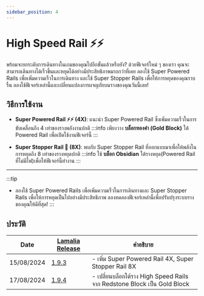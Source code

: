 ```yaml
---
sidebar_position: 4
---
```

# High Speed Rail ⚡⚡

พร้อมจะยกระดับการเดินทางในเกมของคุณไปอีกขั้นแล้วหรือยัง? ด้วยฟีเจอร์ใหม่ ๆ ของเรา คุณจะสามารถเดินทางได้เร็วขึ้นและหยุดได้อย่างมีประสิทธิภาพมากกว่าที่เคย ลองใช้ Super Powered Rails เพื่อเพิ่มความเร็วในการเดินทาง และใช้ Super Stopper Rails เพื่อให้การหยุดของคุณราบรื่น ลองใช้ฟีเจอร์เหล่านี้และเปลี่ยนแปลงการผจญภัยบนรางของคุณวันนี้เลย!

## วิธีการใช้งาน

- **Super Powered Rail ⚡⚡ (4X)**: แนะนำ Super Powered Rail ซึ่งเพิ่มความเร็วในการขับเคลื่อนถึง 4 เท่าของรางพลังงานปกติ
    :::info
        เพียงวาง **<gold>บล็อกทองคำ (Gold Block)</gold>** ใต้ Powered Rail เพื่อเปิดใช้งานฟีเจอร์นี้
    :::

- **Super Stopper Rail 🛑 (8X)**: พบกับ Super Stopper Rail ที่ออกแบบมาเพื่อให้พลังในการหยุดถึง 8 เท่าของรางหยุดปกติ
    :::info
        ใช้ **บล็อก Obsidian** ใต้รางหยุด(Powered Rail ที่ไม่มีไฟ)เพื่อให้ฟีเจอร์นี้ทำงาน
    :::

---

:::tip
- ลองใช้ Super Powered Rails เพื่อเพิ่มความเร็วในการเดินทางและ Super Stopper Rails เพื่อให้การหยุดเป็นไปอย่างมีประสิทธิภาพ ลองทดลองฟีเจอร์เหล่านี้เพื่อปรับปรุงระบบรางของคุณให้ดีที่สุด!
:::

## ประวัติ

| Date | [Lamalia Release](/patchNotes) | คำอธิบาย |
|----------------|-----------------|----------|
| 15/08/2024 | [1.9.3](/patchNotes#patch-193) | - เพิ่ม Super Powered Rail 4X, Super Stopper Rail 8X |
| 17/08/2024 | [1.9.4](/patchNotes#patch-194) | - เปลี่ยนบล็อกใต้ราง High Speed Rails จาก Redstone Block เป็น Gold Block |
